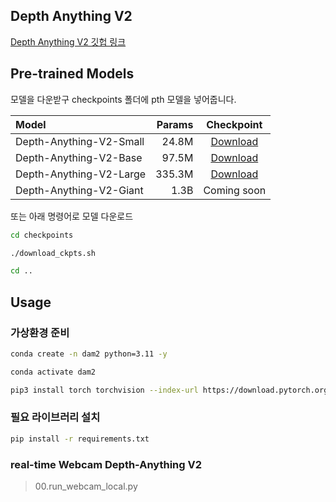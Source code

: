 
## Depth Anything V2 

[Depth Anything V2 깃헙 링크 ](https://github.com/DepthAnything/Depth-Anything-V2)


## Pre-trained Models

모델을 다운받구 checkpoints 폴더에 pth 모델을 넣어줍니다.

| Model | Params | Checkpoint |
|:-|-:|:-:|
| Depth-Anything-V2-Small | 24.8M | [Download](https://huggingface.co/depth-anything/Depth-Anything-V2-Small/resolve/main/depth_anything_v2_vits.pth?download=true) |
| Depth-Anything-V2-Base | 97.5M | [Download](https://huggingface.co/depth-anything/Depth-Anything-V2-Base/resolve/main/depth_anything_v2_vitb.pth?download=true) |
| Depth-Anything-V2-Large | 335.3M | [Download](https://huggingface.co/depth-anything/Depth-Anything-V2-Large/resolve/main/depth_anything_v2_vitl.pth?download=true) |
| Depth-Anything-V2-Giant | 1.3B | Coming soon |

또는 아래 명령어로 모델 다운로드 

```bash
cd checkpoints

./download_ckpts.sh

cd ..
```

## Usage

### 가상환경 준비 

```bash 
conda create -n dam2 python=3.11 -y

conda activate dam2

pip3 install torch torchvision --index-url https://download.pytorch.org/whl/cu121

```

### 필요 라이브러리 설치 

```bash 
pip install -r requirements.txt
```

### real-time Webcam Depth-Anything V2

> 00.run_webcam_local.py